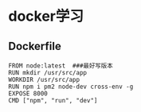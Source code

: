 # docker学习

## Dockerfile
```docker
FROM node:latest  ###最好写版本
RUN mkdir /usr/src/app
WORKDIR /usr/src/app
RUN npm i pm2 node-dev cross-env -g
EXPOSE 8000
CMD ["npm", "run", "dev"]
```